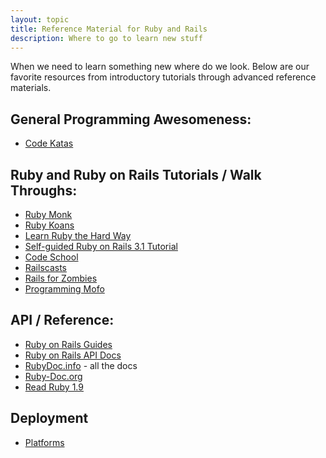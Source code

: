 ```yaml
---
layout: topic
title: Reference Material for Ruby and Rails
description: Where to go to learn new stuff
---
```


When we need to learn something new where do we look.  Below are our favorite
resources from introductory tutorials through advanced reference materials.

## General Programming Awesomeness:
* [Code Katas](http://codekata.pragprog.com/2007/01/code_kata_backg.html#more)

## Ruby and Ruby on Rails Tutorials / Walk Throughs:
* [Ruby Monk](http://rubymonk.com/)
* [Ruby Koans](http://rubykoans.com/)
* [Learn Ruby the Hard Way](http://ruby.learncodethehardway.org/)
* [Self-guided Ruby on Rails 3.1 Tutorial](http://www.devalot.com/articles/2011/11/ror-example)
* [Code School](http://codeschool.com/)
* [Railscasts](http://railscasts.com/)
* [Rails for Zombies](http://railsforzombies.org/)
* [Programming Mofo](http://programming-motherfucker.com/become.html#Ruby)

## API / Reference:
* [Ruby on Rails Guides](http://guides.rubyonrails.org/)
* [Ruby on Rails API Docs](http://api.rubyonrails.org/)
* [RubyDoc.info](http://rdoc.info/) - all the docs
* [Ruby-Doc.org](http://www.ruby-doc.org/)
* [Read Ruby 1.9](http://ruby.runpaint.org/)

## Deployment
* [Platforms](/topics/deployment-platforms.html)
